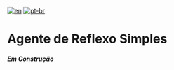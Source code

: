 [![en](https://img.shields.io/badge/lang-en-red.svg)](https://github.com/LeandroTeixeira/learning-AI/tree/main/Simple_Reflex_Agents/README.md)
[![pt-br](https://img.shields.io/badge/lang-pt--br-green.svg)](https://github.com/LeandroTeixeira/learning-AI/tree/main/Simple_Reflex_Agents/README.pt-br.md)

# Agente de Reflexo Simples

#### _Em Construção_
